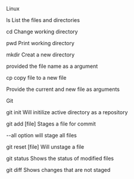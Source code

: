 Linux

ls  List the files and directories

cd Change working directory

pwd Print working directory

mkdir Creat a new directory

provided the file name as a argument

cp copy file to a new file

Provide the current and new file as arguments

Git

git init Will initilize active directory as a repository

git add \[file\] Stages a file for commit

--all option will stage all files

git reset \[file\] Will unstage a file

git status Shows the status of modified files 

git diff Shows changes that are not staged

 

